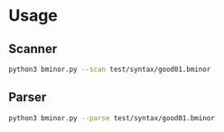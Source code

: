 # Usage

## Scanner

```bash
python3 bminor.py --scan test/syntax/good01.bminor
```

## Parser

```bash
python3 bminor.py --parse test/syntax/good01.bminor
```
